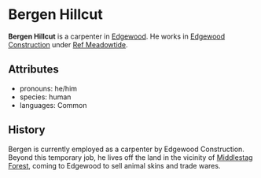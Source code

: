 # Bergen Hillcut

**Bergen Hillcut** is a carpenter in [Edgewood](../edgewood/edgewood.md). He works in [Edgewood Construction](../../../organizations/edgewood-construction) under [Ref Meadowtide](ref-meadowtide.md).

## Attributes

- pronouns: he/him
- species: human
- languages: Common

## History

Bergen is currently employed as a carpenter by Edgewood Construction. Beyond this temporary job, he lives off the land in the vicinity of [Middlestag Forest](../../../mote/esterfell/lenya/middlestag-forest), coming to Edgewood to sell animal skins and trade wares.
